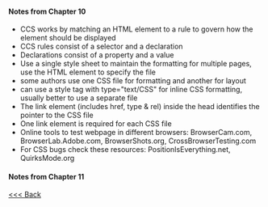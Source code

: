 #### Notes from Chapter 10

- CCS works by matching an HTML element to a rule to govern how the element should be displayed
- CCS rules consist of a selector and a declaration
- Declarations consist of a property and a value
- Use a single style sheet to maintain the formatting for multiple pages, use the HTML <link> element to specify the file
- some authors use one CSS file for formatting and another for layout
- can use a style tag with type="text/CSS" for inline CSS formatting, usually better to use a separate file
- The link element (includes href, type & rel) inside the head identifies the pointer to the CSS file
- One link element is required for each CSS file
- Online tools to test webpage in different browsers: BrowserCam.com, BrowserLab.Adobe.com, BrowserShots.org, CrossBrowserTesting.com
- For CSS bugs check these resources: PositionIsEverything.net, QuirksMode.org
 
#### Notes from Chapter 11



[<<< Back](README.md)
